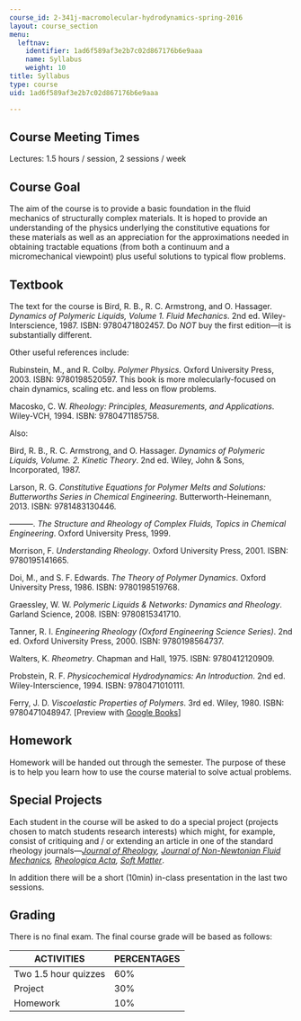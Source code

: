 ```yaml
---
course_id: 2-341j-macromolecular-hydrodynamics-spring-2016
layout: course_section
menu:
  leftnav:
    identifier: 1ad6f589af3e2b7c02d867176b6e9aaa
    name: Syllabus
    weight: 10
title: Syllabus
type: course
uid: 1ad6f589af3e2b7c02d867176b6e9aaa

---
```


Course Meeting Times
--------------------

Lectures: 1.5 hours / session, 2 sessions / week

Course Goal
-----------

The aim of the course is to provide a basic foundation in the fluid mechanics of structurally complex materials. It is hoped to provide an understanding of the physics underlying the constitutive equations for these materials as well as an appreciation for the approximations needed in obtaining tractable equations (from both a continuum and a micromechanical viewpoint) plus useful solutions to typical flow problems.

Textbook
--------

The text for the course is Bird, R. B., R. C. Armstrong, and O. Hassager. _Dynamics of Polymeric Liquids, Volume 1. Fluid Mechanics_. 2nd ed. Wiley-Interscience, 1987. ISBN: 9780471802457. Do _NOT_ buy the first edition—it is substantially different.

Other useful references include:

Rubinstein, M., and R. Colby. _Polymer Physics._ Oxford University Press, 2003. ISBN: 9780198520597. This book is more molecularly-focused on chain dynamics, scaling etc. and less on flow problems.

Macosko, C. W. _Rheology: Principles, Measurements, and Applications_. Wiley-VCH, 1994. ISBN: 9780471185758.

Also:

Bird, R. B., R. C. Armstrong, and O. Hassager. _Dynamics of Polymeric Liquids, Volume. 2. Kinetic Theory_. 2nd ed. Wiley, John & Sons, Incorporated, 1987.

Larson, R. G. _Constitutive Equations for Polymer Melts and Solutions: Butterworths Series in Chemical Engineering_. Butterworth-Heinemann, 2013. ISBN: 9781483130446.

———. _The Structure and Rheology of Complex Fluids, Topics in Chemical Engineering_. Oxford University Press, 1999.

Morrison, F. _Understanding Rheology_. Oxford University Press, 2001. ISBN: 9780195141665.

Doi, M., and S. F. Edwards. _The Theory of Polymer Dynamics_. Oxford University Press, 1986. ISBN: 9780198519768.

Graessley, W. W. _Polymeric Liquids & Networks: Dynamics and Rheology_. Garland Science, 2008. ISBN: 9780815341710.

Tanner, R. I. _Engineering Rheology (Oxford Engineering Science Series)_. 2nd ed. Oxford University Press, 2000. ISBN: 9780198564737.

Walters, K. _Rheometry_. Chapman and Hall, 1975. ISBN: 9780412120909.

Probstein, R. F. _Physicochemical Hydrodynamics: An Introduction_. 2nd ed. Wiley-Interscience, 1994. ISBN: 9780471010111.

Ferry, J. D. _Viscoelastic Properties of Polymers_. 3rd ed. Wiley, 1980. ISBN: 9780471048947. \[Preview with [Google Books](http://books.google.com/books?id=9dqQY3Ujsx4C&pg=PAfrontcover)\]

Homework
--------

Homework will be handed out through the semester. The purpose of these is to help you learn how to use the course material to solve actual problems.

Special Projects
----------------

Each student in the course will be asked to do a special project (projects chosen to match students research interests) which might, for example, consist of critiquing and / or extending an article in one of the standard rheology journals—_[Journal of Rheology](http://sor.scitation.org/journal/jor), [Journal of Non-Newtonian Fluid Mechanics](https://www.journals.elsevier.com/journal-of-non-newtonian-fluid-mechanics), [Rheologica Acta](https://link.springer.com/journal/397), [Soft Matter](http://pubs.rsc.org/en/journals/journalissues/sm#!recentarticles&adv)_.

In addition there will be a short (10min) in-class presentation in the last two sessions.

Grading
-------

There is no final exam. The final course grade will be based as follows:

| ACTIVITIES | PERCENTAGES |
| --- | --- |
| Two 1.5 hour quizzes | 60% |
| Project | 30% |
| Homework | 10%